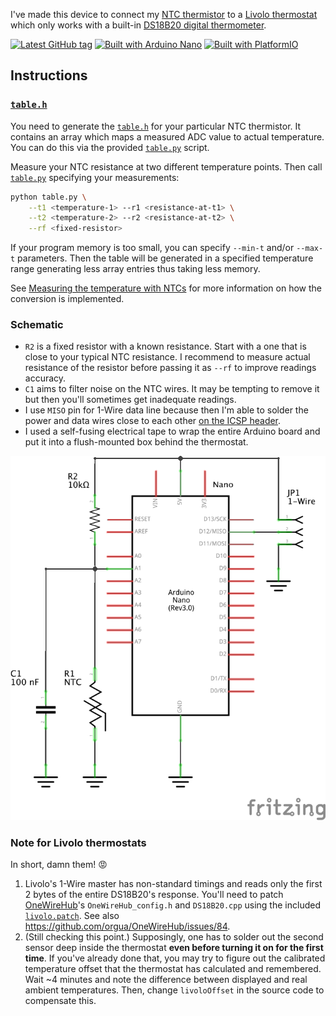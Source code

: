 I've made this device to connect my [NTC thermistor](https://en.wikipedia.org/wiki/Thermistor#NTC) to a [Livolo thermostat](https://www.livolo.eu/c-4632899/livolo-thermostat/) which only works with a built-in [DS18B20 digital thermometer](https://www.maximintegrated.com/en/products/sensors/DS18B20.html).

[![Latest GitHub tag](https://img.shields.io/github/v/tag/eigenein/ntc-one-wire?logo=github)](https://github.com/eigenein/ntc-one-wire/releases)
[![Built with Arduino Nano](https://img.shields.io/badge/Arduino-Nano-green?logo=arduino)](https://www.arduino.cc/en/Guide/ArduinoNano)
[![Built with PlatformIO](https://img.shields.io/badge/Built%20with%20♥-PlatformIO-blue)](https://platformio.org/)

## Instructions

### [`table.h`](src/table.h)

You need to generate the [`table.h`](src/table.h) for your particular NTC thermistor. It contains an array which maps a measured ADC value to actual temperature. You can do this via the provided [`table.py`](table.py) script.

Measure your NTC resistance at two different temperature points. Then call [`table.py`](table.py) specifying your measurements:

```sh
python table.py \
    --t1 <temperature-1> --r1 <resistance-at-t1> \
    --t2 <temperature-2> --r2 <resistance-at-t2> \
    --rf <fixed-resistor>
```

If your program memory is too small, you can specify `--min-t` and/or `--max-t` parameters. Then the table will be generated in a specified temperature range generating less array entries thus taking less memory.

See [Measuring the temperature with NTCs](http://www.giangrandi.ch/electronics/ntc/ntc.shtml) for more information on how the conversion is implemented.

### Schematic

- `R2` is a fixed resistor with a known resistance. Start with a one that is close to your typical NTC resistance. I recommend to measure actual resistance of the resistor before passing it as `--rf` to improve readings accuracy.
- `C1` aims to filter noise on the NTC wires. It may be tempting to remove it but then you'll sometimes get inadequate readings.
- I use `MISO` pin for 1-Wire data line because then I'm able to solder the power and data wires close to each other [on the ICSP header](https://www.arduino.cc/en/reference/SPI).
- I used a self-fusing electrical tape to wrap the entire Arduino board and put it into a flush-mounted box behind the thermostat.

![Schematic](schematic.png)

### Note for Livolo thermostats

In short, damn them! 😡

1. Livolo's 1-Wire master has non-standard timings and reads only the first 2 bytes of the entire DS18B20's response. You'll need to patch [OneWireHub](https://github.com/orgua/OneWireHub)'s `OneWireHub_config.h` and `DS18B20.cpp` using the included [`livolo.patch`](livolo.patch). See also https://github.com/orgua/OneWireHub/issues/84.
1. (Still checking this point.) Supposingly, one has to solder out the second sensor deep inside the thermostat **even before turning it on for the first time**. If you've already done that, you may try to figure out the calibrated temperature offset that the thermostat has calculated and remembered. Wait ~4 minutes and note the difference between displayed and real ambient temperatures. Then, change `livoloOffset` in the source code to compensate this.
